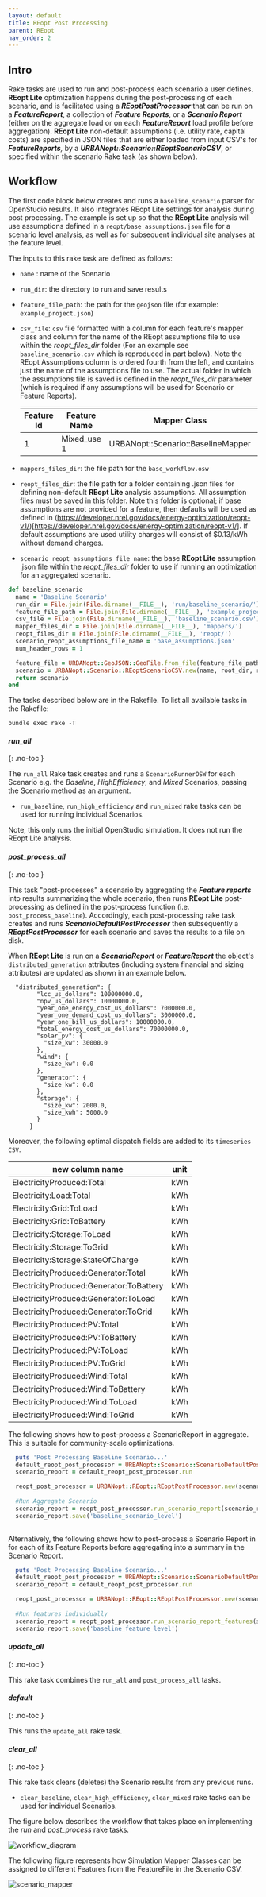 ```yaml
---
layout: default
title: REopt Post Processing
parent: REopt
nav_order: 2
---
```

## Intro

Rake tasks are used to run and post-process each scenario a user defines. **REopt Lite** optimization happens during the post-processing of each scenario, and is facilitated using a _**REoptPostProcessor**_ that can be run on a _**FeatureReport**_, a collection of _**Feature Reports**_, or a _**Scenario Report**_ (either on the aggregate load or on each _**FeatureReport**_ load profile before aggregation). **REopt Lite** non-default assumptions (i.e. utility rate, capital costs) are specified in JSON files that are either loaded from input CSV's for _**FeatureReports**,_ by a  _**URBANopt::Scenario::REoptScenarioCSV**_, or specified within the scenario Rake task (as shown below). 

## Workflow

The first code block below creates and runs a `baseline_scenario` parser for OpenStudio results. It also integrates REopt Lite settings for analysis during post processing. The example is set up so that the **REopt Lite** analysis will use assumptions defined in a `reopt/base_assumptions.json` file for a scenario level analysis, as well as for subsequent individual site analyses at the feature level. 

The inputs to this rake task are defined as follows:

- `name` : name of the Scenario
- `run_dir`: the directory to run and save results
- `feature_file_path`: the  path for the `geojson` file (for example: `example_project.json`)
- `csv_file`: `csv` file formatted with a column for each feature's mapper class and column for the name of the REopt assumptions file to use within the _reopt_files_dir_ folder (For an example see `baseline_scenario.csv` which is reproduced in part below). Note the REopt Assumptions column is ordered fourth from the left, and contains just the name of the assumptions file to use. The actual folder in which the assumptions file is saved is defined in the _reopt_files_dir_ parameter (which is required if any assumptions will be used for Scenario or Feature Reports).

  | Feature Id | Feature Name | Mapper Class                       | REopt Assumptions     |
  |------------|--------------|------------------------------------|-----------------------| 
  | 1          | Mixed_use 1  | URBANopt::Scenario::BaselineMapper | base_assumptions.json | 

- `mappers_files_dir`: the file path for the `base_workflow.osw`
- `reopt_files_dir`: the file path for a folder containing .json files for defining non-default **REopt Lite** analysis assumptions. All assumption files must be saved in this folder. Note this folder is optional; if base assumptions are not provided for a feature, then defaults will be used as defined in (https://developer.nrel.gov/docs/energy-optimization/reopt-v1/)[https://developer.nrel.gov/docs/energy-optimization/reopt-v1/].  If default assumptions are used utility charges will consist of $0.13/kWh without demand charges.
- `scenario_reopt_assumptions_file_name`: the base **REopt Lite** assumption .json file within the _reopt_files_dir_ folder to use if running an optimization for an aggregated scenario.

````ruby
def baseline_scenario
  name = 'Baseline Scenario'
  run_dir = File.join(File.dirname(__FILE__), 'run/baseline_scenario/')
  feature_file_path = File.join(File.dirname(__FILE__), 'example_project.json')
  csv_file = File.join(File.dirname(__FILE__), 'baseline_scenario.csv')
  mapper_files_dir = File.join(File.dirname(__FILE__), 'mappers/')
  reopt_files_dir = File.join(File.dirname(__FILE__), 'reopt/')
  scenario_reopt_assumptions_file_name = 'base_assumptions.json'
  num_header_rows = 1

  feature_file = URBANopt::GeoJSON::GeoFile.from_file(feature_file_path)
  scenario = URBANopt::Scenario::REoptScenarioCSV.new(name, root_dir, run_dir, feature_file, mapper_files_dir, csv_file, num_header_rows, reopt_files_dir, scenario_reopt_assumptions_file_name)
  return scenario
end
````

The tasks described below are in the Rakefile. To list all available tasks in the Rakefile:

```terminal
bundle exec rake -T
```

#### *run_all*

{: .no-toc }

The `run_all` Rake task creates and runs a `ScenarioRunnerOSW` for each Scenario e.g. the
*Baseline*, *HighEfficiency*, and *Mixed* Scenarios, passing the Scenario method as an argument.

- `run_baseline`, `run_high_efficiency` and `run_mixed` rake tasks can be used for running individual Scenarios.

Note, this only runs the initial OpenStudio simulation. It does not run the REopt Lite analysis.

#### *post_process_all*

{: .no-toc }

This task "post-processes" a scenario by aggregating the _**Feature reports**_ into results summarizing the whole scenario, then runs **REopt Lite** post-processing as defined in the post-process function (i.e. `post_process_baseline`). Accordingly, each post-processing rake task creates and runs _**ScenarioDefaultPostProcessor**_ then subsequently a _**REoptPostProcessor**_ for each scenario and saves the results to a file on disk.

When **REopt Lite** is run on a _**ScenarioReport**_ or _**FeatureReport**_ the object's `distributed_generation` attributes (including system financial and sizing attributes) are updated as shown in an example below. 

```
  "distributed_generation": {
        "lcc_us_dollars": 100000000.0,
        "npv_us_dollars": 10000000.0,
        "year_one_energy_cost_us_dollars": 7000000.0,
        "year_one_demand_cost_us_dollars": 3000000.0,
        "year_one_bill_us_dollars": 10000000.0,
        "total_energy_cost_us_dollars": 70000000.0,
        "solar_pv": {
          "size_kw": 30000.0
        },
        "wind": {
          "size_kw": 0.0
        },
        "generator": {
          "size_kw": 0.0
        },
        "storage": {
          "size_kw": 2000.0,
          "size_kwh": 5000.0
        }
      }
```

Moreover, the following optimal dispatch fields are added to its `timeseries CSV`.

|            new column name               |  unit   |
| -----------------------------------------| ------- |
| ElectricityProduced:Total                | kWh     |
| Electricity:Load:Total                   | kWh     |
| Electricity:Grid:ToLoad                  | kWh     |
| Electricity:Grid:ToBattery               | kWh     |
| Electricity:Storage:ToLoad               | kWh     |
| Electricity:Storage:ToGrid               | kWh     |
| Electricity:Storage:StateOfCharge        | kWh     |
| ElectricityProduced:Generator:Total      | kWh     |
| ElectricityProduced:Generator:ToBattery  | kWh     |
| ElectricityProduced:Generator:ToLoad     | kWh     |
| ElectricityProduced:Generator:ToGrid     | kWh     |
| ElectricityProduced:PV:Total             | kWh     |
| ElectricityProduced:PV:ToBattery         | kWh     |
| ElectricityProduced:PV:ToLoad            | kWh     |
| ElectricityProduced:PV:ToGrid            | kWh     |
| ElectricityProduced:Wind:Total           | kWh     |
| ElectricityProduced:Wind:ToBattery       | kWh     |
| ElectricityProduced:Wind:ToLoad          | kWh     |
| ElectricityProduced:Wind:ToGrid          | kWh     |


The following shows how to post-process a ScenarioReport in aggregate. This is suitable for community-scale optimizations. 

````ruby
  puts 'Post Processing Baseline Scenario...'
  default_reopt_post_processor = URBANopt::Scenario::ScenarioDefaultPostProcessor.new(baseline_scenario) 
  scenario_report = default_reopt_post_processor.run

  reopt_post_processor = URBANopt::REopt::REoptPostProcessor.new(scenario_report,baseline_scenario.scenario_reopt_assumptions_file, baseline_scenario.reopt_feature_assumptions, DEVELOPER_NREL_KEY) 
  
  #Run Aggregate Scenario
  scenario_report = reopt_post_processor.run_scenario_report(scenario_report, reopt_post_processor.scenario_reopt_default_assumptions_hash, reopt_post_processor.scenario_reopt_default_output_file, reopt_post_processor.scenario_timeseries_default_output_file)
  scenario_report.save('baseline_scenario_level')
  
````

Alternatively, the following shows how to post-process a Scenario Report in for each of its Feature Reports before aggregating into a summary in the Scenario Report.

````ruby
  puts 'Post Processing Baseline Scenario...'
  default_reopt_post_processor = URBANopt::Scenario::ScenarioDefaultPostProcessor.new(baseline_scenario) 
  scenario_report = default_reopt_post_processor.run

  reopt_post_processor = URBANopt::REopt::REoptPostProcessor.new(scenario_report,baseline_scenario.scenario_reopt_assumptions_file, baseline_scenario.reopt_feature_assumptions, DEVELOPER_NREL_KEY) 
  
  #Run features individually  
  scenario_report = reopt_post_processor.run_scenario_report_features(scenario_report, reopt_post_processor.feature_reports_reopt_default_assumption_hashes, reopt_post_processor.feature_reports_reopt_default_output_files, reopt_post_processor.feature_reports_timeseries_default_output_files)
  scenario_report.save('baseline_feature_level')
````


#### *update_all*

{: .no-toc }

This rake task combines the `run_all` and `post_process_all` tasks.

#### *default*

{: .no-toc }

This runs the `update_all` rake task.

#### *clear_all*

{: .no-toc }

This rake task clears (deletes) the Scenario results from any previous runs.

- `clear_baseline`, `clear_high_efficiency`, `clear_mixed` rake tasks can be used for
  individual Scenarios.

The figure below describes the workflow that takes place on  implementing the *run* and *post_process* rake tasks.

![workflow_diagram](../doc_files/reopt-workflow-diagram.png)


The following figure represents how Simulation Mapper Classes can be assigned to different
Features from the FeatureFile in the Scenario CSV.

![scenario_mapper](../doc_files/reopt-scenario-mapper.png)
